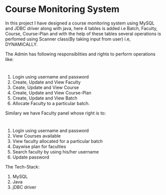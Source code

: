 # Course Monitoring System

In this project I have designed a course monitoring system using MySQL and JDBC driver along with java, here 4 tables is added i.e Batch, Faculty, Course, Course-Plan and with the help of these tables several operations is perfomed using Scanner class(By taking input from user) i.e, DYNAMICALLY.

The Admin has following responsiblities and rights to perform operations like:
#
1) Login using username and password
2) Create, Update and View Faculty
3) Ceate, Update and View Course
4) Create, Update and View Course-Plan
5) Create, Update and View Batch
6) Allocate Faculty to a particular batch.

Similary we have Faculty panel whose right is to:
#
1) Login using username and password
2) View Courses available
3) View faculty allocated for a particular batch
4) Daywise plan for faculties
5) Search faculty by using his/her username
6) Update password

The Tech-Stack:
1) MySQL
2) Java
3) jDBC driver


